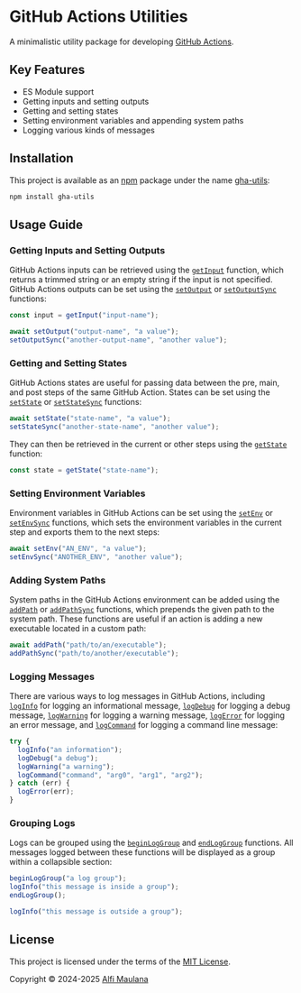 # GitHub Actions Utilities

A minimalistic utility package for developing [GitHub Actions](https://github.com/features/actions).

## Key Features

- ES Module support
- Getting inputs and setting outputs
- Getting and setting states
- Setting environment variables and appending system paths
- Logging various kinds of messages

## Installation

This project is available as an [npm](https://www.npmjs.com/) package under the name [gha-utils](https://www.npmjs.com/package/gha-utils):

```sh
npm install gha-utils
```

## Usage Guide

### Getting Inputs and Setting Outputs

GitHub Actions inputs can be retrieved using the [`getInput`](https://threeal.github.io/gha-utils/functions/getInput.html) function, which returns a trimmed string or an empty string if the input is not specified. GitHub Actions outputs can be set using the [`setOutput`](https://threeal.github.io/gha-utils/functions/setOutput.html) or [`setOutputSync`](https://threeal.github.io/gha-utils/functions/setOutputSync.html) functions:

```ts
const input = getInput("input-name");

await setOutput("output-name", "a value");
setOutputSync("another-output-name", "another value");
```

### Getting and Setting States

GitHub Actions states are useful for passing data between the pre, main, and post steps of the same GitHub Action. States can be set using the [`setState`](https://threeal.github.io/gha-utils/functions/setState.html) or [`setStateSync`](https://threeal.github.io/gha-utils/functions/setStateSync.html) functions:

```ts
await setState("state-name", "a value");
setStateSync("another-state-name", "another value");
```

They can then be retrieved in the current or other steps using the [`getState`](https://threeal.github.io/gha-utils/functions/getState.html) function:

```ts
const state = getState("state-name");
```

### Setting Environment Variables

Environment variables in GitHub Actions can be set using the [`setEnv`](https://threeal.github.io/gha-utils/functions/setEnv.html) or [`setEnvSync`](https://threeal.github.io/gha-utils/functions/setEnvSync.html) functions, which sets the environment variables in the current step and exports them to the next steps:

```ts
await setEnv("AN_ENV", "a value");
setEnvSync("ANOTHER_ENV", "another value");
```

### Adding System Paths

System paths in the GitHub Actions environment can be added using the [`addPath`](https://threeal.github.io/gha-utils/functions/addPath.html) or [`addPathSync`](https://threeal.github.io/gha-utils/functions/addPathSync.html) functions, which prepends the given path to the system path. These functions are useful if an action is adding a new executable located in a custom path:

```ts
await addPath("path/to/an/executable");
addPathSync("path/to/another/executable");
```

### Logging Messages

There are various ways to log messages in GitHub Actions, including [`logInfo`](https://threeal.github.io/gha-utils/functions/logInfo.html) for logging an informational message, [`logDebug`](https://threeal.github.io/gha-utils/functions/logDebug.html) for logging a debug message, [`logWarning`](https://threeal.github.io/gha-utils/functions/logWarning.html) for logging a warning message, [`logError`](https://threeal.github.io/gha-utils/functions/logError.html) for logging an error message, and [`logCommand`](https://threeal.github.io/gha-utils/functions/logCommand.html) for logging a command line message:

```ts
try {
  logInfo("an information");
  logDebug("a debug");
  logWarning("a warning");
  logCommand("command", "arg0", "arg1", "arg2");
} catch (err) {
  logError(err);
}
```

### Grouping Logs

Logs can be grouped using the [`beginLogGroup`](https://threeal.github.io/gha-utils/functions/beginLogGroup.html) and [`endLogGroup`](https://threeal.github.io/gha-utils/functions/endLogGroup.html) functions. All messages logged between these functions will be displayed as a group within a collapsible section:

```ts
beginLogGroup("a log group");
logInfo("this message is inside a group");
endLogGroup();

logInfo("this message is outside a group");
```

## License

This project is licensed under the terms of the [MIT License](./LICENSE).

Copyright © 2024-2025 [Alfi Maulana](https://github.com/threeal)
